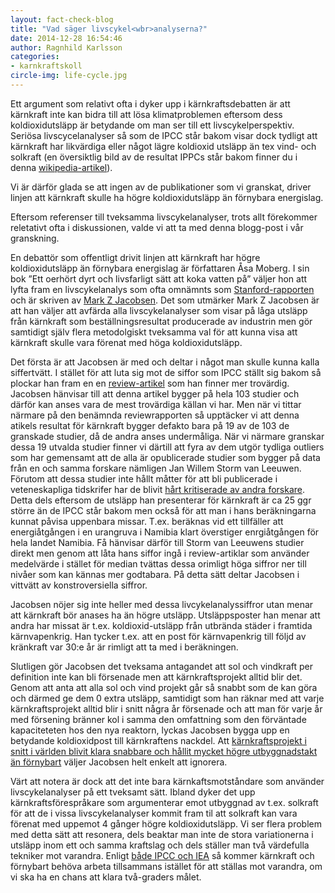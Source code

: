 ```yaml
---
layout: fact-check-blog
title: "Vad säger livscykel<wbr>analyserna?"
date: 2014-12-28 16:54:46
author: Ragnhild Karlsson
categories:
- karnkraftskoll
circle-img: life-cycle.jpg
---
```


Ett argument som relativt ofta i dyker upp i kärnkraftsdebatten är att kärnkraft inte kan bidra till att lösa klimatproblemen eftersom dess koldioxidutsläpp är betydande om man ser till ett livscykelperspektiv. Seriösa livscycelanalyser så som de IPCC står bakom visar dock tydligt att kärnkraft har likvärdiga eller något lägre koldioxid utsläpp än tex vind- och solkraft (en översiktlig bild av de resultat IPPCs står bakom finner du i denna <a href="http://en.wikipedia.org/wiki/Life-cycle_greenhouse-gas_emissions_of_energy_sources" target="_blank">wikipedia-artikel</a>).

Vi är därför glada se att ingen av de publikationer som vi granskat, driver linjen att kärnkraft skulle ha högre koldioxidutsläpp än förnybara energislag.

Eftersom referenser till tveksamma livscykelanalyser, trots allt förekommer reletativt ofta i diskussionen, valde vi att ta med denna blogg-post i vår granskning.

En debattör som offentligt drivit linjen att kärnkraft har högre koldioxidutsläpp än förnybara energislag är författaren Åsa Moberg. I sin bok ”Ett oerhört dyrt och livsfarligt sätt att koka vatten på” väljer hon att lyfta fram en livscykelanalys som ofta omnämnts som <a href="http://web.stanford.edu/group/efmh/jacobson/Articles/I/ReviewSolGW09.pdf">Stanford-rapporten</a> och är skriven av <a href="https://en.wikipedia.org/wiki/Mark_Z._Jacobson">Mark Z Jacobsen</a>. Det som utmärker Mark Z Jacobsen är att han väljer att avfärda alla livscykelanalyser som visar på låga utsläpp från kärnkraft som beställningsresultat producerade av industrin men gör samtidigt själv flera metodolgiskt tveksamma val för att kunna visa att kärnkraft skulle vara förenat med höga koldioxidutsläpp.

Det första är att Jacobsen är med och deltar i något man skulle kunna kalla siffertvätt. I stället för att luta sig mot de siffor som IPCC ställt sig bakom så plockar han fram en en <a href="http://www.sciencedirect.com/science/article/pii/S0301421508001997">review-artikel</a> som han finner mer trovärdig. Jacobsen hänvisar till att denna artikel bygger på hela 103 studier och därför kan anses vara de mest trovärdiga källan vi har. Men när vi tittar närmare på den benämnda reviewrapporten så upptäcker vi att denna atikels resultat för kärnkraft bygger defakto bara på 19 av de 103 de granskade studier, då de andra anses undermåliga. När vi närmare granskar dessa 19 utvalda studier finner vi därtill att fyra av dem utgör tydliga outliers som har gemensamt att de alla är opublicerade studier som bygger på data från en och samma forskare nämligen Jan Willem Storm van Leeuwen. Förutom att dessa studier inte hållt måtter för att bli publicerade i veteneskapliga tidskrifer har de blivit <a href="https://en.wikipedia.org/wiki/Jan_Willem_Storm_van_Leeuwen">hårt kritiserade av andra forskare</a>. Detta dels eftersom de utsläpp han presenterar för kärnkraft är ca 25 ggr större än de IPCC står bakom men också för att man i hans beräkningarna kunnat påvisa uppenbara missar. T.ex. beräknas vid ett tillfäller att energiåtgången i en urangruva i Namibia klart överstiger enrgiåtgången för hela landet Namibia.
Få hänvisar därför till Storm van Leeuwens studier direkt men genom att låta hans siffor ingå i review-artiklar som använder medelvärde i stället för median tvättas dessa orimligt höga siffror ner till nivåer som kan kännas mer godtabara. På detta sätt deltar Jacobsen i vittvätt av konstroversiella siffror.

Jacobsen nöjer sig inte heller med dessa livcykelanalyssiffror utan menar att kärnkraft bör anases ha än högre utsläpp. Utsläppsposter han menar att andra har missat är t.ex. koldioxid-utsläpp från utbrända städer i framtida kärnvapenkrig. Han tycker t.ex. att en post för kärnvapenkrig till följd av kränkraft var 30:e år är rimligt att ta med i beräkningen. 

Slutligen gör Jacobsen det tveksama antagandet att sol och vindkraft per definition inte kan bli försenade men att kärnkraftsprojekt alltid blir det. Genom att anta att alla sol och vind projekt går så snabbt som de kan göra och därmed ge dem 0 extra utsläpp, samtidigt som han räknar med att varje kärnkraftsprojekt alltid blir i snitt några år försenade och att man för varje år med försening bränner kol i samma den omfattning som den förväntade kapaciteteten hos den nya reaktorn, lyckas Jacobsen bygga upp en betydande koldioxidpost till kärnkraftens nackdel. Att <a href="/karnkraftskoll/reflektion/kallkontroll/langsamt/">kärnkraftsprojekt i snitt i världen blivit klara snabbare och hållit mycket högre utbyggnadstakt än förnybart</a> väljer Jacobsen helt enkelt att ignorera.  

Värt att notera är dock att det inte bara kärnkaftsmotståndare som använder livscykelanalyser på ett tveksamt sätt. Ibland dyker det upp kärnkraftsförespråkare som argumenterar emot utbyggnad av t.ex. solkraft för att de i vissa livscykelanalyser kommit fram til att solkraft kan vara förenat med uppemot 4 gånger högre koldioxidutsläpp. Vi ser flera problem med detta sätt att resonera, dels beaktar man inte de stora variationerna i utsläpp inom ett och samma kraftslag och dels ställer man två värdefulla tekniker mot varandra. Enligt <a href="/global/IPCC-talar-till-oss/">både IPCC och IEA</a> så kommer kärnkraft och förnybart behöva arbeta tillsammans istället för att ställas mot varandra, om vi ska ha en chans att klara två-graders målet.
